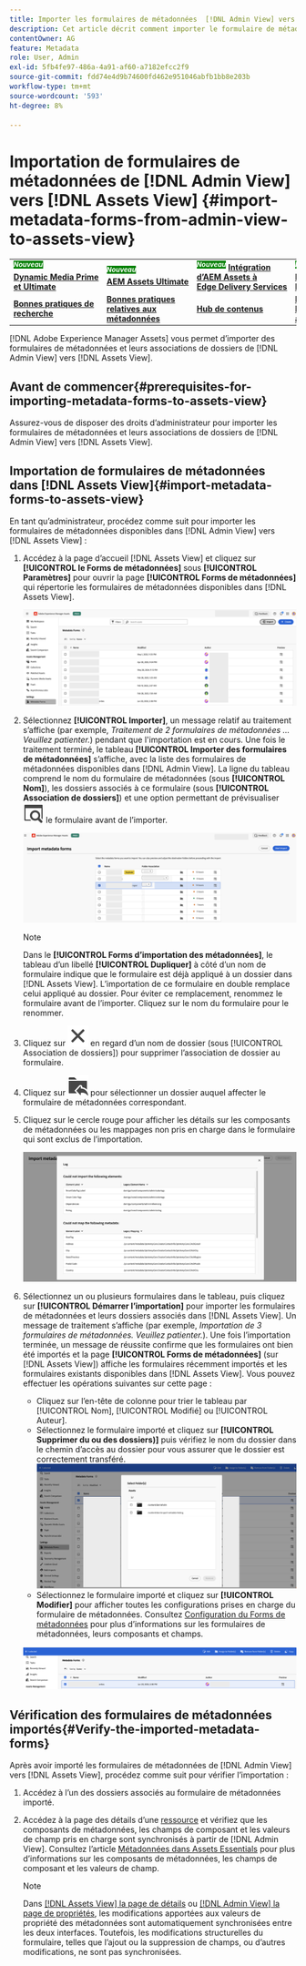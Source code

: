 ```yaml
---
title: Importer les formulaires de métadonnées  [!DNL Admin View] vers [!DNL Assets View]
description: Cet article décrit comment importer le formulaire de métadonnées  [!DNL Admin View] vers [!DNL Assets View]
contentOwner: AG
feature: Metadata
role: User, Admin
exl-id: 5fb4fe97-486a-4a91-af60-a7182efcc2f9
source-git-commit: fdd74e4d9b74600fd462e951046abfb1bb8e203b
workflow-type: tm+mt
source-wordcount: '593'
ht-degree: 8%

---
```


# Importation de formulaires de métadonnées de [!DNL Admin View] vers [!DNL Assets View] {#import-metadata-forms-from-admin-view-to-assets-view}

<table>
    <tr>
        <td>
            <sup style= "background-color:#008000; color:#FFFFFF; font-weight:bold"><i>Nouveau</i></sup> <a href="/help/assets/dynamic-media/dm-prime-ultimate.md"><b>Dynamic Media Prime et Ultimate</b></a>
        </td>
        <td>
            <sup style= "background-color:#008000; color:#FFFFFF; font-weight:bold"><i>Nouveau</i></sup> <a href="/help/assets/assets-ultimate-overview.md"><b>AEM Assets Ultimate</b></a>
        </td>
        <td>
            <sup style= "background-color:#008000; color:#FFFFFF; font-weight:bold"><i>Nouveau</i></sup> <a href="/help/assets/integrate-aem-assets-edge-delivery-services.md"><b>Intégration d’AEM Assets à Edge Delivery Services</b></a>
        </td>
        <td>
            <sup style= "background-color:#008000; color:#FFFFFF; font-weight:bold"><i>Nouveau</i></sup> <a href="/help/assets/aem-assets-view-ui-extensibility.md"><b>Extensibilité de l’IU</b></a>
        </td>
          <td>
            <sup style= "background-color:#008000; color:#FFFFFF; font-weight:bold"><i>Nouveau</i></sup> <a href="/help/assets/dynamic-media/enable-dynamic-media-prime-and-ultimate.md"><b>Activer Dynamic Media Prime et Ultimate</b></a>
        </td>
    </tr>
    <tr>
        <td>
            <a href="/help/assets/search-best-practices.md"><b>Bonnes pratiques de recherche</b></a>
        </td>
        <td>
            <a href="/help/assets/metadata-best-practices.md"><b>Bonnes pratiques relatives aux métadonnées</b></a>
        </td>
        <td>
            <a href="/help/assets/product-overview.md"><b>Hub de contenus</b></a>
        </td>
        <td>
            <a href="/help/assets/dynamic-media-open-apis-overview.md"><b>Fonctionnalités Dynamic Media avec OpenAPI</b></a>
        </td>
        <td>
            <a href="https://developer.adobe.com/experience-cloud/experience-manager-apis/"><b>Documentation de développement pour AEM Assets</b></a>
        </td>
    </tr>
</table>

[!DNL Adobe Experience Manager Assets] vous permet d’importer des formulaires de métadonnées et leurs associations de dossiers de [!DNL Admin View] vers [!DNL Assets View].

## Avant de commencer{#prerequisites-for-importing-metadata-forms-to-assets-view}

Assurez-vous de disposer des droits d’administrateur pour importer les formulaires de métadonnées et leurs associations de dossiers de [!DNL Admin View] vers [!DNL Assets View].

## Importation de formulaires de métadonnées dans [!DNL Assets View]{#import-metadata-forms-to-assets-view}

En tant qu’administrateur, procédez comme suit pour importer les formulaires de métadonnées disponibles dans [!DNL Admin View] vers [!DNL Assets View] :

1. Accédez à la page d’accueil [!DNL Assets View] et cliquez sur **[!UICONTROL le Forms de métadonnées]** sous **[!UICONTROL Paramètres]** pour ouvrir la page **[!UICONTROL Forms de métadonnées]** qui répertorie les formulaires de métadonnées disponibles dans [!DNL Assets View].

   ![page formulaires de métadonnées](/help/assets/assets/metadata-forms-page.png)

1. Sélectionnez **[!UICONTROL Importer]**, un message relatif au traitement s’affiche (par exemple, *Traitement de 2 formulaires de métadonnées ... Veuillez patienter.*) pendant que l&#39;importation est en cours. Une fois le traitement terminé, le tableau **[!UICONTROL Importer des formulaires de métadonnées]** s’affiche, avec la liste des formulaires de métadonnées disponibles dans [!DNL Admin View]. La ligne du tableau comprend le nom du formulaire de métadonnées (sous **[!UICONTROL Nom]**), les dossiers associés à ce formulaire (sous **[!UICONTROL Association de dossiers]**) et une option permettant de prévisualiser ![prévisualiser](/help/assets/assets/Preview.svg) le formulaire avant de l’importer.

   ![Page Importer un Forms de métadonnées ](/help/assets/assets/import-metadata-forms-page.png)

   >[!NOTE]
   > 
   > Dans le **[!UICONTROL Forms d’importation des métadonnées]**, le tableau d’un libellé **[!UICONTROL Dupliquer]** à côté d’un nom de formulaire indique que le formulaire est déjà appliqué à un dossier dans [!DNL Assets View]. L’importation de ce formulaire en double remplace celui appliqué au dossier. Pour éviter ce remplacement, renommez le formulaire avant de l’importer. Cliquez sur le nom du formulaire pour le renommer.

1. Cliquez sur ![Sélectionner un dossier](/help/assets/assets/x.svg) en regard d’un nom de dossier (sous [!UICONTROL Association de dossiers]) pour supprimer l’association de dossier au formulaire.
1. Cliquez sur ![Sélectionner un dossier](/help/assets/assets/add-to-folder.svg) pour sélectionner un dossier auquel affecter le formulaire de métadonnées correspondant.
1. Cliquez sur le cercle rouge pour afficher les détails sur les composants de métadonnées ou les mappages non pris en charge dans le formulaire qui sont exclus de l’importation.

   ![Page Importer un Forms de métadonnées ](/help/assets/assets/unsupported-import-elements.png)

1. Sélectionnez un ou plusieurs formulaires dans le tableau, puis cliquez sur **[!UICONTROL Démarrer l’importation]** pour importer les formulaires de métadonnées et leurs dossiers associés dans [!DNL Assets View]. Un message de traitement s’affiche (par exemple, *Importation de 3 formulaires de métadonnées. Veuillez patienter.*). Une fois l’importation terminée, un message de réussite confirme que les formulaires ont bien été importés et la page **[!UICONTROL Forms de métadonnées]** (sur [!DNL Assets View]) affiche les formulaires récemment importés et les formulaires existants disponibles dans [!DNL Assets View]. Vous pouvez effectuer les opérations suivantes sur cette page :

   * Cliquez sur l’en-tête de colonne pour trier le tableau par [!UICONTROL Nom], [!UICONTROL Modifié] ou [!UICONTROL Auteur].
   * Sélectionnez le formulaire importé et cliquez sur **[!UICONTROL Supprimer du ou des dossiers)]** puis vérifiez le nom du dossier dans le chemin d’accès au dossier pour vous assurer que le dossier est correctement transféré.
     ![page vérifier les formulaires de métadonnées](/help/assets/assets/confirm-ported-folder.png)
   * Sélectionnez le formulaire importé et cliquez sur **[!UICONTROL Modifier]** pour afficher toutes les configurations prises en charge du formulaire de métadonnées. Consultez [Configuration du Forms de métadonnées](https://experienceleague.adobe.com/en/docs/experience-manager-assets-essentials/help/metadata#metadata-forms) pour plus d’informations sur les formulaires de métadonnées, leurs composants et champs.

   ![page vérifier les formulaires de métadonnées](/help/assets/assets/verify-metadata-forms-page.png)

## Vérification des formulaires de métadonnées importés{#Verify-the-imported-metadata-forms}

Après avoir importé les formulaires de métadonnées de [!DNL Admin View] vers [!DNL Assets View], procédez comme suit pour vérifier l’importation :

1. Accédez à l’un des dossiers associés au formulaire de métadonnées importé.
1. Accédez à la page des détails d’une [ ressource](/help/assets/navigate-assets-view.md#preview-assets) et vérifiez que les composants de métadonnées, les champs de composant et les valeurs de champ pris en charge sont synchronisés à partir de [!DNL Admin View]. Consultez l’article [Métadonnées dans Assets Essentials](https://experienceleague.adobe.com/en/docs/experience-manager-assets-essentials/help/metadata) pour plus d’informations sur les composants de métadonnées, les champs de composant et les valeurs de champ.

   >[!NOTE]
   >
   > Dans [[!DNL Assets View] la page de détails](https://experienceleague.adobe.com/en/docs/experience-manager-cloud-service/content/assets/assets-view/metadata-assets-view#metadata-forms) ou [[!DNL Admin View] la page de propriétés](https://experienceleague.adobe.com/en/docs/experience-manager-65/content/assets/administer/metadata-schemas), les modifications apportées aux valeurs de propriété des métadonnées sont automatiquement synchronisées entre les deux interfaces. Toutefois, les modifications structurelles du formulaire, telles que l’ajout ou la suppression de champs, ou d’autres modifications, ne sont pas synchronisées.
